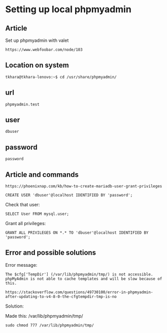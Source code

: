 # Setting up local phpmyadmin

## Article

Set up phpmyadmin with valet

    https://www.webfoobar.com/node/103

## Location on system

    tkhara@tkhara-lenovo:~$ cd /usr/share/phpmyadmin/

## url

    phpmyadmin.test

## user

    dbuser

## password

    password

## Article and commands

    https://phoenixnap.com/kb/how-to-create-mariadb-user-grant-privileges
    
    CREATE USER 'dbuser'@localhost IDENTIFIED BY 'password';

Check that user:

    SELECT User FROM mysql.user;

Grant all privileges:

    GRANT ALL PRIVILEGES ON *.* TO 'dbuser'@localhost IDENTIFIED BY 'password';

## Error and possible solutions

Error message:

    The $cfg['TempDir'] (/var/lib/phpmyadmin/tmp/) is not accessible. phpMyAdmin is not able to cache templates and will be slow because of this.

    https://stackoverflow.com/questions/49730100/error-in-phpmyadmin-after-updating-to-v4-8-0-the-cfgtempdir-tmp-is-no

Solution:

Made this: /var/lib/phpmyadmin/tmp/

    sudo chmod 777 /var/lib/phpmyadmin/tmp/